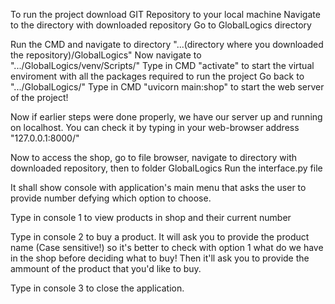 To run the project download GIT Repository to your local machine
Navigate to the directory with downloaded repository
Go to GlobalLogics directory

Run the CMD and navigate to directory "...(directory where you downloaded the repository)/GlobalLogics"
Now navigate to ".../GlobalLogics/venv/Scripts/"
Type in CMD "activate" to start the virtual enviroment with all the packages required to run the project
Go back to ".../GlobalLogics/"
Type in CMD "uvicorn main:shop" to start the web server of the project!

Now if earlier steps were done properly, we have our server up and running on localhost. You can check it by typing
in your web-browser address "127.0.0.1:8000/"

Now to access the shop, go to file browser, navigate to directory with downloaded repository, then to folder GlobalLogics 
Run the interface.py file

It shall show console with application's main menu that asks the user to provide number defying which option to choose.

Type in console 1 to view products in shop and their current number

Type in console 2 to buy a product. It will ask you to provide the product name (Case sensitive!) so it's better to check with option 1 what do we have in the shop before deciding what to buy! 
Then it'll ask you to provide the ammount of the product that you'd like to buy.

Type in console 3 to close the application.